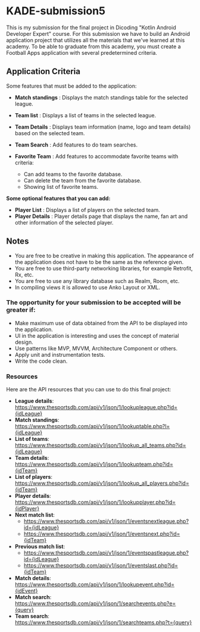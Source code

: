 # KADE-submission5
This is my submission for the final project in Dicoding "Kotlin Android Developer Expert" course. For this submission we have to build an Android application project that utilizes all the materials that we've learned at this academy. To be able to graduate from this academy, you must create a Football Apps application with several predetermined criteria.

## Application Criteria

Some features that must be added to the application:

* **Match standings** : Displays the match standings table for the selected league.
* **Team list** : Displays a list of teams in the selected league.
* **Team Details** : Displays team information (name, logo and team details) based on the selected team.
* **Team Search** : Add features to do team searches.
* **Favorite Team** : Add features to accommodate favorite teams with criteria:

  * Can add teams to the favorite database.
  * Can delete the team from the favorite database.
  * Showing list of favorite teams.

**Some optional features that you can add:**

* **Player List** : Displays a list of players on the selected team.
* **Player Details** : Player details page that displays the name, fan art and other information of the selected player.

## Notes
* You are free to be creative in making this application. The appearance of the application does not have to be the same as the reference given.
* You are free to use third-party networking libraries, for example Retrofit, Rx, etc.
* You are free to use any library database such as Realm, Room, etc.
* In compiling views it is allowed to use Anko Layout or XML.


### The opportunity for your submission to be accepted will be greater if:
* Make maximum use of data obtained from the API to be displayed into the application.
* UI in the application is interesting and uses the concept of material design.
* Use patterns like MVP, MVVM, Architecture Component or others.
* Apply unit and instrumentation tests.
* Write the code clean.

### Resources

Here are the API resources that you can use to do this final project:

* **League details**: https://www.thesportsdb.com/api/v1/json/1/lookupleague.php?id={idLeague}
* **Match standings**: https://www.thesportsdb.com/api/v1/json/1/lookuptable.php?l={idLeague}
* **List of teams**: https://www.thesportsdb.com/api/v1/json/1/lookup_all_teams.php?id={idLeague}
* **Team details**: https://www.thesportsdb.com/api/v1/json/1/lookupteam.php?id={idTeam}
* **List of players**: https://www.thesportsdb.com/api/v1/json/1/lookup_all_players.php?id={idTeam}
* **Player details**: https://www.thesportsdb.com/api/v1/json/1/lookupplayer.php?id={idPlayer}
* **Next match list**:
  * https://www.thesportsdb.com/api/v1/json/1/eventsnextleague.php?id={idLeague}
  * https://www.thesportsdb.com/api/v1/json/1/eventsnext.php?id={idTeam}
* **Previous match list**:
  * https://www.thesportsdb.com/api/v1/json/1/eventspastleague.php?id={idLeague}
  * https://www.thesportsdb.com/api/v1/json/1/eventslast.php?id={idTeam}
* **Match details**: https://www.thesportsdb.com/api/v1/json/1/lookupevent.php?id={idEvent}
* **Match search**: https://www.thesportsdb.com/api/v1/json/1/searchevents.php?e={query}
* **Team search**: https://www.thesportsdb.com/api/v1/json/1/searchteams.php?t={query}
